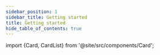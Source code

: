 ```yaml
---
sidebar_position: 1
sidebar_title: Getting started
title: Getting started
hide_table_of_contents: true
---
```


import {Card, CardList} from '@site/src/components/Card';

<CardList>
  <Card label="Design kits" isPrimary={true} size="big" link="design-kit" icon="ink-pen" />
  <Card label="For developers" link="getting-started" icon="script"/>
  <Card label="Icon set" link="icon-library/icons" icon="edit-plant" />
  <Card label="Color palette" link="theming/colors" icon="light-dark"/>
  <Card label="Font system" link="theming/fonts" icon="text"/>
  <Card label="Components" link="controls/application-frame/application" icon="configuration" />
</CardList>
